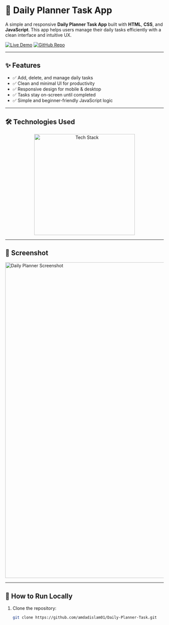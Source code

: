 # 📅 Daily Planner Task App

A simple and responsive **Daily Planner Task App** built with **HTML**, **CSS**, and **JavaScript**. This app helps users manage their daily tasks efficiently with a clean interface and intuitive UX.

[![Live Demo](https://img.shields.io/badge/🚀_Live_Demo-00C7B7?style=for-the-badge&logo=netlify&logoColor=white)](https://amdadislam01.github.io/Daily-Planner-Task/)
[![GitHub Repo](https://img.shields.io/badge/💻_Source_Code-181717?style=for-the-badge&logo=github&logoColor=white)](https://github.com/amdadislam01/Daily-Planner-Task)

---

## ✨ Features

- ✅ Add, delete, and manage daily tasks
- ✅ Clean and minimal UI for productivity
- ✅ Responsive design for mobile & desktop
- ✅ Tasks stay on-screen until completed
- ✅ Simple and beginner-friendly JavaScript logic

---

## 🛠️ Technologies Used

<p align="center">
  <img src="https://skillicons.dev/icons?i=html,css,js,github" alt="Tech Stack" width="320"/>
</p>

---

## 📸 Screenshot

<img src="https://ik.imagekit.io/yqnbhdlo4/Img/screencapture-amdadislam01-github-io-Daily-Planner-Task-2025-07-29-16_04_28.png?updatedAt=1753783510066" alt="Daily Planner Screenshot" width="1000"/>


---

## 🚀 How to Run Locally

1. Clone the repository:
   ```bash
   git clone https://github.com/amdadislam01/Daily-Planner-Task.git




